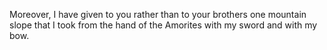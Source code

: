 Moreover, I have given to you rather than to your brothers one mountain slope that I took from the hand of the Amorites with my sword and with my bow.
